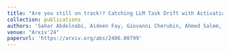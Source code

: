 ```yaml
---
title: "Are you still on track!? Catching LLM Task Drift with Activations"
collection: publications
authors: 'Sahar Abdelnabi, Aideen Fay, Giovanni Cherubin, Ahmed Salem, Mario Fritz, Andrew Paverd'
venue: "Arxiv'24"
paperurl: 'https://arxiv.org/abs/2406.00799'
---
```

